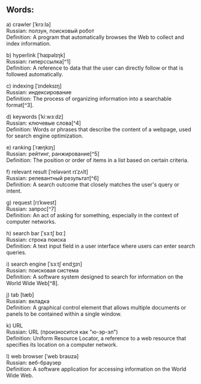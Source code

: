 ## Words:  
a) crawler [ˈkrɔːlə]  
Russian: ползун, поисковый робот  
Definition: A program that automatically browses the Web to collect and index information.  


b) hyperlink [ˈhaɪpəlɪŋk]  
Russian: гиперссылка[^1]  
Definition: A reference to data that the user can directly follow or that is followed automatically.  


c) indexing [ˈɪndeksɪŋ]  
Russian: индексирование  
Definition: The process of organizing information into a searchable format[^3].  


d) keywords [ˈkiːwɜːdz]  
Russian: ключевые слова[^4]  
Definition: Words or phrases that describe the content of a webpage, used for search engine optimization.  


e) ranking [ˈræŋkɪŋ]  
Russian: рейтинг, ранжирование[^5]  
Definition: The position or order of items in a list based on certain criteria.  


f) relevant result [ˈreləvənt rɪˈzʌlt]  
Russian: релевантный результат[^6]  
Definition: A search outcome that closely matches the user's query or intent.  


g) request [rɪˈkwest]  
Russian: запрос[^7]  
Definition: An act of asking for something, especially in the context of computer networks.  


h) search bar [ˈsɜːtʃ bɑː]  
Russian: строка поиска  
Definition: A text input field in a user interface where users can enter search queries.  


i) search engine [ˈsɜːtʃ endʒɪn]  
Russian: поисковая система  
Definition: A software system designed to search for information on the World Wide Web[^8].  


j) tab [tæb]  
Russian: вкладка  
Definition: A graphical control element that allows multiple documents or panels to be contained within a single window.  


k) URL  
Russian: URL (произносится как "ю-эр-эл")  
Definition: Uniform Resource Locator, a reference to a web resource that specifies its location on a computer network.  


l) web browser [ˈweb braʊzə]  
Russian: веб-браузер  
Definition: A software application for accessing information on the World Wide Web.  




